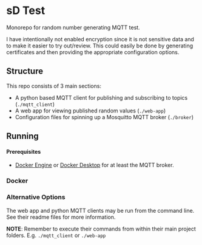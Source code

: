 # sD Test

Monorepo for random number generating MQTT test.

I have intentionally not enabled encryption since it is not sensitive data and to make it easier to try out/review. This could easily be done by generating certificates and then providing the appropriate configuration options.

## Structure

This repo consists of 3 main sections:
* A python based MQTT client for publishing and subscribing to topics (`./mqtt_client`)
* A web app for viewing published random values (`./web-app`)
* Configuration files for spinning up a Mosquitto MQTT broker (`./broker`)

## Running

#### Prerequisites

* [Docker Engine](https://docs.docker.com/engine/install) or [Docker Desktop](https://docs.docker.com/desktop/) for at least the MQTT broker.

### Docker

### Alternative Options

The web app and python MQTT clients may be run from the command line. See their readme files for more information.

**NOTE**: Remember to execute their commands from within their main project folders. E.g. `./mqtt_client` or `./web-app`

